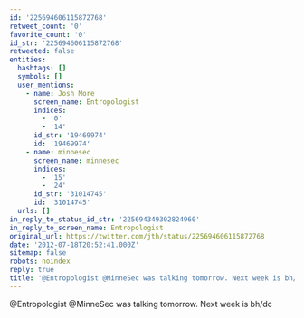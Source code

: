 ```yaml
---
id: '225694606115872768'
retweet_count: '0'
favorite_count: '0'
id_str: '225694606115872768'
retweeted: false
entities:
  hashtags: []
  symbols: []
  user_mentions:
    - name: Josh More
      screen_name: Entropologist
      indices:
        - '0'
        - '14'
      id_str: '19469974'
      id: '19469974'
    - name: minnesec
      screen_name: minnesec
      indices:
        - '15'
        - '24'
      id_str: '31014745'
      id: '31014745'
  urls: []
in_reply_to_status_id_str: '225694349302824960'
in_reply_to_screen_name: Entropologist
original_url: https://twitter.com/jth/status/225694606115872768
date: '2012-07-18T20:52:41.000Z'
sitemap: false
robots: noindex
reply: true
title: '@Entropologist @MinneSec was talking tomorrow. Next week is bh/dc'
---
```


@Entropologist @MinneSec was talking tomorrow. Next week is bh/dc